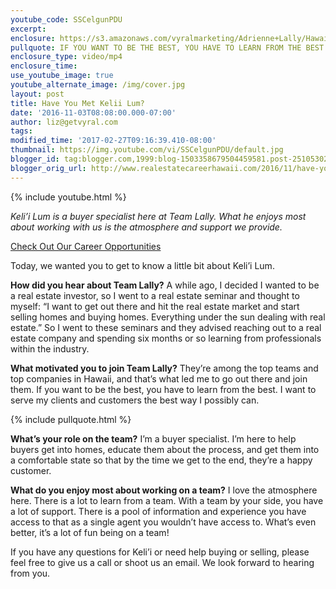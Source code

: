 ```yaml
---
youtube_code: SSCelgunPDU
excerpt:
enclosure: https://s3.amazonaws.com/vyralmarketing/Adrienne+Lally/Hawaii+Real+Estate+Agent+-+Have+You+Met+Keli%27i+Lum.mp4
pullquote: IF YOU WANT TO BE THE BEST, YOU HAVE TO LEARN FROM THE BEST.
enclosure_type: video/mp4
enclosure_time:
use_youtube_image: true
youtube_alternate_image: /img/cover.jpg
layout: post
title: Have You Met Kelii Lum?
date: '2016-11-03T08:08:00.000-07:00'
author: liz@getvyral.com
tags:
modified_time: '2017-02-27T09:16:39.410-08:00'
thumbnail: https://img.youtube.com/vi/SSCelgunPDU/default.jpg
blogger_id: tag:blogger.com,1999:blog-1503358679504459581.post-2510530281867404801
blogger_orig_url: http://www.realestatecareerhawaii.com/2016/11/have-you-met-kelii-lum.html
---
```

{% include youtube.html %}

*Keli’i Lum is a buyer specialist here at Team Lally. What he enjoys most about working with us is the atmosphere and support we provide.*

<a href="https://www.teamlally.com/open-positions.php">Check Out Our Career Opportunities</a>


Today, we wanted you to get to know a little bit about Keli’i Lum.

**How did you hear about Team Lally?**
A while ago, I decided I wanted to be a real estate investor, so I went to a real estate seminar and thought to myself: “I want to get out there and hit the real estate market and start selling homes and buying homes. Everything under the sun dealing with real estate.” So I went to these seminars and they advised reaching out to a real estate company and spending six months or so learning from professionals within the industry.

**What motivated you to join Team Lally?**
They’re among the top teams and top companies in Hawaii, and that’s what led me to go out there and join them. If you want to be the best, you have to learn from the best. I want to serve my clients and customers the best way I possibly can.

{% include pullquote.html %}

**What’s your role on the team?**
I’m a buyer specialist. I’m here to help buyers get into homes, educate them about the process, and get them into a comfortable state so that by the time we get to the end, they’re a happy customer.

**What do you enjoy most about working on a team?**
I love the atmosphere here. There is a lot to learn from a team. With a team by your side, you have a lot of support. There is a pool of information and experience you have access to that as a single agent you wouldn’t have access to. What’s even better, it’s a lot of fun being on a team!

If you have any questions for Keli’i or need help buying or selling, please feel free to give us a call or shoot us an email. We look forward to hearing from you.
